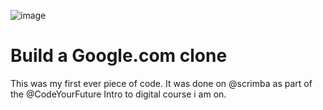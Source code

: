 ![image](https://user-images.githubusercontent.com/125750266/224617545-9e25a873-8043-4e14-bfdb-484299cc0609.png)


# Build a Google.com clone

This was my first ever piece of code. It was done on @scrimba as part of the @CodeYourFuture Intro to digital course i am on. 

